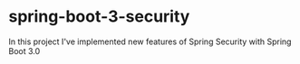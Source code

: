 # spring-boot-3-security

In this project I've implemented new features of Spring Security with Spring Boot 3.0
